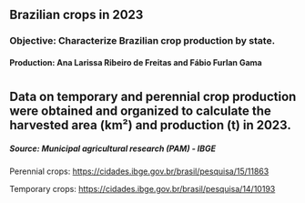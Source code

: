 ## Brazilian crops in 2023
### Objective: Characterize Brazilian crop production by state.
#### Production: Ana Larissa Ribeiro de Freitas and Fábio Furlan Gama

#

## Data on temporary and perennial crop production were obtained and organized to calculate the harvested area (km²) and production (t) in 2023.


##### Source: Municipal agricultural research (PAM) - IBGE 

Perennial crops: https://cidades.ibge.gov.br/brasil/pesquisa/15/11863

Temporary crops: https://cidades.ibge.gov.br/brasil/pesquisa/14/10193
